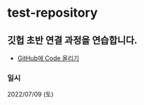 # test-repository

## 깃헙 초반 연결 과정을 연습합니다.
<ul>
<li>
<a href = "https://jinwonyoon.notion.site/Github-Code-aa32777fb0d4444083c3aed5d8c91799">GitHub에 Code 올리기</a>
</li>
</ul>

### 일시
2022/07/09 (토)

